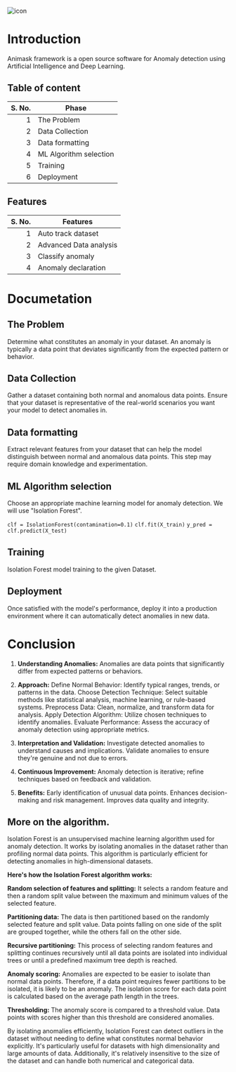 ![icon](https://i.ibb.co/HgZXm3M/animask.png)


# Introduction
Animask framework is a open source software for Anomaly detection using Artificial Intelligence and Deep Learning.

## Table of content
| S. No. | Phase |
|-----:|---------------|
|     1|The Problem|
|     2|Data Collection|
|     3|Data formatting|
|  4   |ML Algorithm selection|
|     5|Training|
|     6|Deployment|

## Features
| S. No. | Features |
|-----:|---------------|
|     1|Auto track dataset|
|     2|Advanced Data analysis|
|     3|Classify anomaly|
|  4   |Anomaly declaration|

# Documetation
## The Problem
Determine what constitutes an anomaly in your dataset. An anomaly is typically a data point that deviates significantly from the expected pattern or behavior.

## Data Collection
Gather a dataset containing both normal and anomalous data points. Ensure that your dataset is representative of the real-world scenarios you want your model to detect anomalies in.

## Data formatting
Extract relevant features from your dataset that can help the model distinguish between normal and anomalous data points. This step may require domain knowledge and experimentation.

## ML Algorithm selection
Choose an appropriate machine learning model for anomaly detection. We will use "Isolation Forest".

`clf = IsolationForest(contamination=0.1)`
`clf.fit(X_train)`
`y_pred = clf.predict(X_test)`

## Training
Isolation Forest model training to the given Dataset.

## Deployment
Once satisfied with the model's performance, deploy it into a production environment where it can automatically detect anomalies in new data.



# Conclusion
1. **Understanding Anomalies:**
   Anomalies are data points that significantly differ from expected patterns or behaviors.

3. **Approach:**
  Define Normal Behavior: Identify typical ranges, trends, or patterns in the data.
  Choose Detection Technique: Select suitable methods like statistical analysis, machine learning, or rule-based systems.
  Preprocess Data: Clean, normalize, and transform data for analysis.
  Apply Detection Algorithm: Utilize chosen techniques to identify anomalies.
  Evaluate Performance: Assess the accuracy of anomaly detection using appropriate metrics.

3. **Interpretation and Validation:**
  Investigate detected anomalies to understand causes and implications.
  Validate anomalies to ensure they're genuine and not due to errors.

5. **Continuous Improvement:**
  Anomaly detection is iterative; refine techniques based on feedback and validation.

6. **Benefits:**
  Early identification of unusual data points.
  Enhances decision-making and risk management.
  Improves data quality and integrity.


## More on the algorithm.
Isolation Forest is an unsupervised machine learning algorithm used for anomaly detection. It works by isolating anomalies in the dataset rather than profiling normal data points. This algorithm is particularly efficient for detecting anomalies in high-dimensional datasets.

**Here's how the Isolation Forest algorithm works:**

**Random selection of features and splitting:** It selects a random feature and then a random split value between the maximum and minimum values of the selected feature.

**Partitioning data:** The data is then partitioned based on the randomly selected feature and split value. Data points falling on one side of the split are grouped together, while the others fall on the other side.

**Recursive partitioning:** This process of selecting random features and splitting continues recursively until all data points are isolated into individual trees or until a predefined maximum tree depth is reached.

**Anomaly scoring:** Anomalies are expected to be easier to isolate than normal data points. Therefore, if a data point requires fewer partitions to be isolated, it is likely to be an anomaly. The isolation score for each data point is calculated based on the average path length in the trees.

**Thresholding:** The anomaly score is compared to a threshold value. Data points with scores higher than this threshold are considered anomalies.

By isolating anomalies efficiently, Isolation Forest can detect outliers in the dataset without needing to define what constitutes normal behavior explicitly. It's particularly useful for datasets with high dimensionality and large amounts of data. Additionally, it's relatively insensitive to the size of the dataset and can handle both numerical and categorical data.




